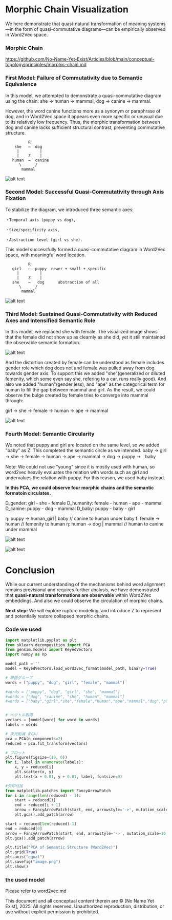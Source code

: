 # Morphic Chain Visualization

We here demonstrate that quasi-natural transformation of meaning systems—in the form of quasi-commutative diagrams—can be empirically observed in Word2Vec space. 


### Morphic Chain
https://github.com/No-Name-Yet-Exist/Articles/blob/main/conceptual-topology/principles/morphic-chain.md


### First Model: Failure of Commutativity due to Semantic Equivalence

In this model, we attempted to demonstrate a quasi-commutative diagram using the chain:
she → human → mammal, dog → canine → mammal.

However, the word canine functions more as a synonym or paraphrase of dog, and in Word2Vec space it appears even more specific or unusual due to its relatively low frequency. Thus, the morphic transformation between dog and canine lacks sufficient structural contrast, preventing commutative structure.

```
          R
    she   ←  dog     
     |         |
     |    Z    |
   human  ←  canine  
      \      /       
       mammal

```

![alt text](https://raw.githubusercontent.com/No-Name-Yet-Exist/Articles/main/conceptual-topology/resources/quasi-communicative-diagram/she-human-mammal-canine-dog.png)




### Second Model: Successful Quasi-Commutativity through Axis Fixation

To stabilize the diagram, we introduced three semantic axes:

    ・Temporal axis (puppy vs dog),

    ・Size/specificity axis,

    ・Abstraction level (girl vs she).

This model successfully formed a quasi-commutative diagram in Word2Vec space, with meaningful word location.

```
          R
   girl   ←  puppy  newer + small + specific
     |         |
     |    Z    |
   she    ←   dog      abstraction of all
      \      /       
       mammal

```

![alt text](https://raw.githubusercontent.com/No-Name-Yet-Exist/Articles/main/conceptual-topology/resources/quasi-communicative-diagram/puppy-dog-mammal-she-girl.png)



### Third Model: Sustained Quasi-Commutativity with Reduced Axes and Intensified Semantic Role

In this model, we replaced she with female. The visualized image shows that the female did not show up as clearnly as she did, yet it still maintained the observable semantic formation.

![alt text](https://raw.githubusercontent.com/No-Name-Yet-Exist/Articles/main/conceptual-topology/resources/quasi-communicative-diagram/puppy-dog-mammal-female-girl.png)


And the distortion created by female can be understood as female includes gender role which dog does not and female was pulled away from dog towards gender axis. To support this we added "she"(generalized or diluted femenity, which some even say she, refering to a car, runs really good). And also we added "human"(gender less), and "ape" as the categorical term for human to fill the gap between mammal and girl. As the result, we could observe the bulge created by female tries to converge into mammal through:

girl → she → female → human → ape → mammal


![alt text](https://raw.githubusercontent.com/No-Name-Yet-Exist/Articles/main/conceptual-topology/resources/quasi-communicative-diagram/she-female-human.png)


### Fourth Model: Semantic Circularity
We noted that puppy and girl are located on the same level, so we added "baby" as Z.
This completed the semantic circle as we intended.
baby → girl → she → female → human → ape → mammal → dog → puppy →　baby

Note: We could not use "young" since it is mostly used with human, so word2vec heavily evaluates the relation with words such as girl and undervalues the relation with puppy. For this reason, we used baby instead.


**In this PCA, we could observe four morphic chains and the semantic formatoin circulates.**

D_gender: girl - she - female 
D_humanity: female - human - ape - mammal
D_canine: puppy - dog - mammal
D_baby: puppy - baby - girl

η: puppy → human_girl | baby // canine to human under baby
f: female → human // femenity to human 
η: human → dog | mammal // human to canine under mammal

![alt text](https://raw.githubusercontent.com/No-Name-Yet-Exist/Articles/main/conceptual-topology/resources/quasi-communicative-diagram/baby-morphic-circle.png)


![alt text](https://raw.githubusercontent.com/No-Name-Yet-Exist/Articles/main/conceptual-topology/resources/quasi-communicative-diagram/semantic-circulation-with-arrows-v2.png)



# Conclusion

While our current understanding of the mechanisms behind word alignment remains provisional and requires further analysis, we have demonstrated that **quasi-natural transformations are observable** within Word2Vec embeddings. And also we could observe the circulation of morphic chains.

**Next step:**
We will explore rupture modeling, and introduce Z to represent and potentially restore collapsed morphic chains.


### Code we used

``` python
import matplotlib.pyplot as plt
from sklearn.decomposition import PCA
from gensim.models import KeyedVectors
import numpy as np

model_path = ''
model = KeyedVectors.load_word2vec_format(model_path, binary=True)

# 単語グループ
words = ["puppy", "dog", "girl", "female", "mammal"]

#words = ["puppy", "dog", "girl", "she", "mammal"]
#words = ["dog", "canine", "she", "human", "mammal"]
#words = ["baby","girl","she","female","human","ape","mammal","dog","puppy"] 


# ベクトル取得
vectors = [model[word] for word in words]
labels = words

# 次元削減（PCA）
pca = PCA(n_components=2)
reduced = pca.fit_transform(vectors)

# プロット
plt.figure(figsize=(10, 6))
for i, label in enumerate(labels):
    x, y = reduced[i]
    plt.scatter(x, y)
    plt.text(x + 0.01, y + 0.01, label, fontsize=9)

#矢印付加 
from matplotlib.patches import FancyArrowPatch
for i in range(len(reduced) - 1):
    start = reduced[i]
    end = reduced[i + 1]
    arrow = FancyArrowPatch(start, end, arrowstyle='->', mutation_scale=10, color='gray')
    plt.gca().add_patch(arrow)

start = reduced[len(reduced)-1]
end = reduced[0]
arrow = FancyArrowPatch(start, end, arrowstyle='->', mutation_scale=10, color='gray')
plt.gca().add_patch(arrow)

plt.title("PCA of Semantic Structure (Word2Vec)")
plt.grid(True)
plt.axis("equal")
plt.savefig("image.png") 
plt.show()
```

### the used model
Please refer to word2vec.md


This document and all conceptual content therein are © [No Name Yet Exist], 2025. All rights reserved. Unauthorized reproduction, distribution, or use without explicit permission is prohibited.